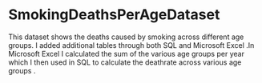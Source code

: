 # SmokingDeathsPerAgeDataset
This dataset shows the deaths caused by smoking across different age groups. I added additional tables through both SQL and Microsoft Excel .In Microsoft Excel I calculated the sum of the various age groups per year which I then used in SQL to calculate the deathrate across various age groups .
